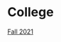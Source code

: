 # College

[Fall 2021](College%200a7a065f8be64bb2b44787def831a059/Fall%202021%209957361c5c444574a6747ab7af82032f.md)